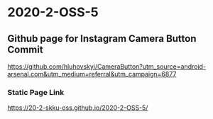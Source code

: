 # 2020-2-OSS-5

## Github page for Instagram Camera Button Commit
 https://github.com/hluhovskyi/CameraButton?utm_source=android-arsenal.com&utm_medium=referral&utm_campaign=6877

### Static Page Link
https://20-2-skku-oss.github.io/2020-2-OSS-5/
